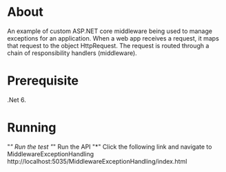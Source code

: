 # About

An example of custom ASP.NET core middleware being used to manage exceptions for an application. When a web app receives a request, it maps that request to the object HttpRequest. The request is routed through a chain of responsibility handlers (middleware).

# Prerequisite

.Net 6.

# Running

"*" Run the test
"*" Run the API
"*" Click the following link and navigate to MiddlewareExceptionHandling
http://localhost:5035/MiddlewareExceptionHandling/index.html
